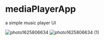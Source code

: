 # mediaPlayerApp

a simple music player UI

![photo1625806634](https://user-images.githubusercontent.com/71395812/125029816-e7eb8980-e0a9-11eb-97a9-c189d3c47395.jpeg) ![photo1625806634 (1)](https://user-images.githubusercontent.com/71395812/125029815-e7eb8980-e0a9-11eb-9173-99b02575147e.jpeg)

